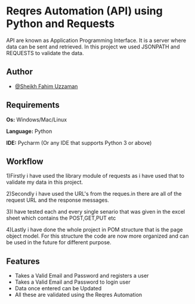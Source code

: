 
# Reqres Automation (API) using Python and Requests

API are known as Application Programming Interface. It is a server where data can be sent and 
retrieved. In this project we used JSONPATH and REQUESTS to validate the data.


## Author

- [@Sheikh Fahim Uzzaman](https://github.com/SheikhFahim)


## Requirements

**Os:** Windows/Mac/Linux

**Language:** Python

**IDE:** Pycharm (Or any IDE that supports Python 3 or above)



## Workflow
1)Firstly i have used the library module of requests as i have used that to validate my data
in this project.

2)Secondly i have used the URL's from the reques.in there are all of the request URL and the response messages.

3)I have tested each and every single senario that was given in the excel sheet which contains the POST,GET,PUT etc

4)Lastly i have done the whole project in POM structure that is the page object model. For this structure the code are now more
organized and can be used in the future for different purpose.





## Features

- Takes a Valid Email and Password and registers a user
- Takes a Valid Email and Password to login user
- Data once entered can be Updated
- All these are validated using the Reqres Automation

